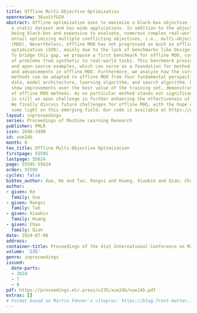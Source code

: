```yaml
---
title: Offline Multi-Objective Optimization
openreview: 3AuoStfUIH
abstract: Offline optimization aims to maximize a black-box objective function with
  a static dataset and has wide applications. In addition to the objective function
  being black-box and expensive to evaluate, numerous complex real-world problems
  entail optimizing multiple conflicting objectives, i.e., multi-objective optimization
  (MOO). Nevertheless, offline MOO has not progressed as much as offline single-objective
  optimization (SOO), mainly due to the lack of benchmarks like Design-Bench for SOO.
  To bridge this gap, we propose a first benchmark for offline MOO, covering a range
  of problems from synthetic to real-world tasks. This benchmark provides tasks, datasets,
  and open-source examples, which can serve as a foundation for method comparisons
  and advancements in offline MOO. Furthermore, we analyze how the current related
  methods can be adapted to offline MOO from four fundamental perspectives, including
  data, model architecture, learning algorithm, and search algorithm. Empirical results
  show improvements over the best value of the training set, demonstrating the effectiveness
  of offline MOO methods. As no particular method stands out significantly, there
  is still an open challenge in further enhancing the effectiveness of offline MOO.
  We finally discuss future challenges for offline MOO, with the hope of shedding
  some light on this emerging field. Our code is available at https://github.com/lamda-bbo/offline-moo.
layout: inproceedings
series: Proceedings of Machine Learning Research
publisher: PMLR
issn: 2640-3498
id: xue24b
month: 0
tex_title: Offline Multi-Objective Optimization
firstpage: 55595
lastpage: 55624
page: 55595-55624
order: 55595
cycles: false
bibtex_author: Xue, Ke and Tan, Rongxi and Huang, Xiaobin and Qian, Chao
author:
- given: Ke
  family: Xue
- given: Rongxi
  family: Tan
- given: Xiaobin
  family: Huang
- given: Chao
  family: Qian
date: 2024-07-08
address:
container-title: Proceedings of the 41st International Conference on Machine Learning
volume: '235'
genre: inproceedings
issued:
  date-parts:
  - 2024
  - 7
  - 8
pdf: https://proceedings.mlr.press/v235/xue24b/xue24b.pdf
extras: []
# Format based on Martin Fenner's citeproc: https://blog.front-matter.io/posts/citeproc-yaml-for-bibliographies/
---
```


